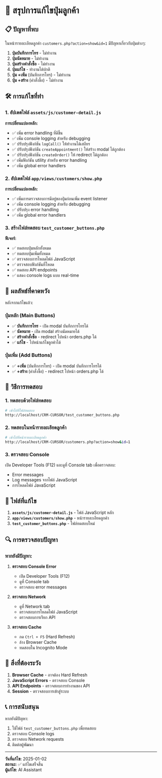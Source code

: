 # 🔧 สรุปการแก้ไขปุ่มลูกค้า

## 📋 ปัญหาที่พบ

ในหน้ารายละเอียดลูกค้า `customers.php?action=show&id=1` มีปัญหาเกี่ยวกับปุ่มต่างๆ:

1. **ปุ่มบันทึกการโทร** - ไม่ทำงาน
2. **ปุ่มนัดหมาย** - ไม่ทำงาน  
3. **ปุ่มสร้างคำสั่งซื้อ** - ไม่ทำงาน
4. **ปุ่มแก้ไข** - ทำงานได้ปกติ
5. **ปุ่ม +เพิ่ม** (บันทึกการโทร) - ไม่ทำงาน
6. **ปุ่ม +สร้าง** (คำสั่งซื้อ) - ไม่ทำงาน

## 🛠️ การแก้ไขที่ทำ

### 1. อัปเดตไฟล์ `assets/js/customer-detail.js`

**การเปลี่ยนแปลงหลัก:**
- ✅ เพิ่ม error handling ที่ดีขึ้น
- ✅ เพิ่ม console logging สำหรับ debugging
- ✅ ปรับปรุงฟังก์ชัน `logCall()` ให้ทำงานได้เสถียร
- ✅ ปรับปรุงฟังก์ชัน `createAppointment()` ให้สร้าง modal ได้ถูกต้อง
- ✅ ปรับปรุงฟังก์ชัน `createOrder()` ให้ redirect ได้ถูกต้อง
- ✅ เพิ่มฟังก์ชัน utility สำหรับ error handling
- ✅ เพิ่ม global error handlers

### 2. อัปเดตไฟล์ `app/views/customers/show.php`

**การเปลี่ยนแปลงหลัก:**
- ✅ เพิ่มการตรวจสอบการมีอยู่ของปุ่มก่อนเพิ่ม event listener
- ✅ เพิ่ม console logging สำหรับ debugging
- ✅ ปรับปรุง error handling
- ✅ เพิ่ม global error handlers

### 3. สร้างไฟล์ทดสอบ `test_customer_buttons.php`

**ฟีเจอร์:**
- ✅ ทดสอบปุ่มหลักทั้งหมด
- ✅ ทดสอบปุ่มเพิ่มทั้งหมด
- ✅ ตรวจสอบการโหลดไฟล์ JavaScript
- ✅ ตรวจสอบฟังก์ชันที่โหลด
- ✅ ทดสอบ API endpoints
- ✅ แสดง console logs แบบ real-time

## 🎯 ผลลัพธ์ที่คาดหวัง

หลังจากแก้ไขแล้ว:

### ปุ่มหลัก (Main Buttons)
- ✅ **บันทึกการโทร** - เปิด modal บันทึกการโทรได้
- ✅ **นัดหมาย** - เปิด modal สร้างนัดหมายได้
- ✅ **สร้างคำสั่งซื้อ** - redirect ไปหน้า orders.php ได้
- ✅ **แก้ไข** - ไปหน้าแก้ไขลูกค้าได้

### ปุ่มเพิ่ม (Add Buttons)
- ✅ **+เพิ่ม** (บันทึกการโทร) - เปิด modal บันทึกการโทรได้
- ✅ **+สร้าง** (คำสั่งซื้อ) - redirect ไปหน้า orders.php ได้

## 🧪 วิธีการทดสอบ

### 1. ทดสอบด้วยไฟล์ทดสอบ
```bash
# เข้าไปที่ไฟล์ทดสอบ
http://localhost/CRM-CURSOR/test_customer_buttons.php
```

### 2. ทดสอบในหน้ารายละเอียดลูกค้า
```bash
# เข้าไปที่หน้ารายละเอียดลูกค้า
http://localhost/CRM-CURSOR/customers.php?action=show&id=1
```

### 3. ตรวจสอบ Console
เปิด Developer Tools (F12) และดูที่ Console tab เพื่อตรวจสอบ:
- Error messages
- Log messages จากไฟล์ JavaScript
- การโหลดไฟล์ JavaScript

## 📁 ไฟล์ที่แก้ไข

1. **`assets/js/customer-detail.js`** - ไฟล์ JavaScript หลัก
2. **`app/views/customers/show.php`** - หน้ารายละเอียดลูกค้า
3. **`test_customer_buttons.php`** - ไฟล์ทดสอบใหม่

## 🔍 การตรวจสอบปัญหา

### หากยังมีปัญหา:

1. **ตรวจสอบ Console Error**
   - เปิด Developer Tools (F12)
   - ดูที่ Console tab
   - ตรวจสอบ error messages

2. **ตรวจสอบ Network**
   - ดูที่ Network tab
   - ตรวจสอบการโหลดไฟล์ JavaScript
   - ตรวจสอบการเรียก API

3. **ตรวจสอบ Cache**
   - กด `Ctrl + F5` (Hard Refresh)
   - ล้าง Browser Cache
   - ทดสอบใน Incognito Mode

## 🚨 สิ่งที่ต้องระวัง

1. **Browser Cache** - อาจต้อง Hard Refresh
2. **JavaScript Errors** - ตรวจสอบ Console
3. **API Endpoints** - ตรวจสอบการทำงานของ API
4. **Session** - ตรวจสอบการเข้าสู่ระบบ

## 📞 การสนับสนุน

หากยังมีปัญหา:
1. ใช้ไฟล์ `test_customer_buttons.php` เพื่อทดสอบ
2. ตรวจสอบ Console logs
3. ตรวจสอบ Network requests
4. ติดต่อผู้พัฒนา

---

**วันที่แก้ไข:** 2025-01-02  
**สถานะ:** ✅ แก้ไขเสร็จสิ้น  
**ผู้แก้ไข:** AI Assistant 